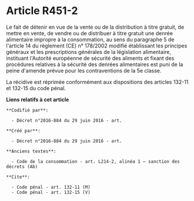 # Article R451-2

Le fait de détenir en vue de la vente ou de la distribution à titre gratuit, de mettre en vente, de vendre ou de distribuer à
titre gratuit une denrée alimentaire impropre à la consommation, au sens du paragraphe 5 de l'article 14 du règlement (CE) n°
178/2002 modifié établissant les principes généraux et les prescriptions générales de la législation alimentaire, instituant
l'Autorité européenne de sécurité des aliments et fixant des procédures relatives à la sécurité des denrées alimentaires est
puni de la peine d'amende prévue pour les contraventions de la 5e classe. 

La récidive est réprimée conformément aux dispositions des articles 132-11 et 132-15 du code pénal.

**Liens relatifs à cet article**

	**Codifié par**:

	  - Décret n°2016-884 du 29 juin 2016 - art.

	**Créé par**:

	  - Décret n°2016-884 du 29 juin 2016 - art.

	**Anciens textes**:

	  - Code de la consommation - art. L214-2, alinéa 1 – sanction des décrets (Ab)

	**Cite**:

	  - Code pénal - art. 132-11 (M)
	  - Code pénal - art. 132-15 (V)
